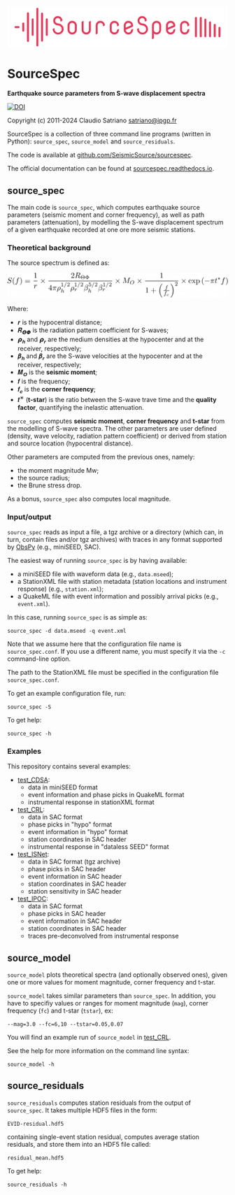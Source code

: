 <img src="imgs/SourceSpec_logo.svg" width="600">

# SourceSpec

**Earthquake source parameters from S-wave displacement spectra**

[![DOI](https://zenodo.org/badge/DOI/10.5281/zenodo.3688587.svg)](https://doi.org/10.5281/zenodo.3688587)

Copyright (c) 2011-2024 Claudio Satriano <satriano@ipgp.fr>

SourceSpec is a collection of three command line programs (written in
Python): `source_spec`, `source_model` and `source_residuals`.

The code is available at
[github.com/SeismicSource/sourcespec](https://github.com/SeismicSource/sourcespec).

The official documentation can be found at
[sourcespec.readthedocs.io](https://sourcespec.readthedocs.io).

## source_spec

The main code is `source_spec`, which computes earthquake source
parameters (seismic moment and corner frequency), as well as path
parameters (attenuation), by modelling the S-wave displacement
spectrum of a given earthquake recorded at one ore more seismic
stations.

### Theoretical background

The source spectrum is defined as:

<img src="imgs/source_model_equation.png" width="600">

Where:

- 𝒓 is the hypocentral distance;
- 𝑹<sub>𝞗𝞥</sub> is the radiation pattern coefficient for S-waves;
- 𝞺<sub>𝒉</sub> and 𝞺<sub>𝒓</sub> are the medium densities at the
  hypocenter and at the receiver, respectively;
- 𝜷<sub>𝒉</sub> and 𝜷<sub>𝒓</sub> are the S-wave velocities at the
  hypocenter and at the receiver, respectively;
- 𝜧<sub>𝑶</sub> is the **seismic moment**;
- 𝒇 is the frequency;
- 𝒇<sub>𝒄</sub> is the **corner frequency**;
- 𝒕<sup>∗</sup> (**t-star**) is the ratio between the S-wave trave
  time and the **quality factor**, quantifying the inelastic
  attenuation.

`source_spec` computes **seismic moment**, **corner frequency** and
**t-star** from the modelling of S-wave spectra.  The other parameters
are user defined (density, wave velocity, radiation pattern
coefficient) or derived from station and source location (hypocentral
distance).

Other parameters are computed from the previous ones, namely:

- the moment magnitude Mw;
- the source radius;
- the Brune stress drop.

As a bonus, `source_spec` also computes local magnitude.

### Input/output

`source_spec` reads as input a file, a tgz archive or a directory (which can,
in turn, contain files and/or tgz archives) with traces in any format supported
by [ObsPy](https://obspy.org) (e.g., miniSEED, SAC).

The easiest way of running `source_spec` is by having available:

- a miniSEED file with waveform data (e.g., `data.mseed`);
- a StationXML file with station metadata (station locations and instrument
  response) (e.g., `station.xml`);
- a QuakeML file with event information and possibly arrival picks (e.g.,
  `event.xml`).

In this case, running `source_spec` is as simple as:

    source_spec -d data.mseed -q event.xml

Note that we assume here that the configuration file name is `source_spec.conf`.
If you use a different name, you must specify it via the `-c` command-line
option.

The path to the StationXML file must be specified in the configuration file
`source_spec.conf`.

To get an example configuration file, run:

    source_spec -S

To get help:

    source_spec -h

### Examples

This repository contains several examples:

- [test_CDSA](test_CDSA):
  - data in miniSEED format
  - event information and phase picks in QuakeML format
  - instrumental response in stationXML format
- [test_CRL](test_CRL):
  - data in SAC format
  - phase picks in "hypo" format
  - event information in "hypo" format
  - station coordinates in SAC header
  - instrumental response in "dataless SEED" format
- [test_ISNet](test_ISNet):
  - data in SAC format (tgz archive)
  - phase picks in SAC header
  - event information in SAC header
  - station coordinates in SAC header
  - station sensitivity in SAC header
- [test_IPOC](test_IPOC):
  - data in SAC format
  - phase picks in SAC header
  - event information in SAC header
  - station coordinates in SAC header
  - traces pre-deconvolved from instrumental response

## source_model

`source_model` plots theoretical spectra (and optionally observed ones), given
one or more values for moment magnitude, corner frequency and t-star.

`source_model` takes similar parameters than `source_spec`.  In addition, you
have to specifiy values or ranges for moment magnitude (`mag`), corner
frequency (`fc`) and t-star (`tstar`), ex:

    --mag=3.0 --fc=6,10 --tstar=0.05,0.07

You will find an example run of `source_model` in [test_CRL](test_CRL).

See the help for more information on the command line syntax:

    source_model -h

## source_residuals

`source_residuals` computes station residuals from the output of `source_spec`.
It takes multiple HDF5 files in the form:

    EVID-residual.hdf5

containing single-event station residual, computes average station residuals,
and store them into an HDF5 file called:

    residual_mean.hdf5

To get help:

    source_residuals -h
